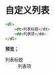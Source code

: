 # 自定义列表

```html
<dl>
    <dt>列表标题</dt>
    <dd>列表项</dd>
</dl>
```

**预览；**

<dl>
    <dt>列表标题</dt>
    <dd>列表项</dd>
</dl>

